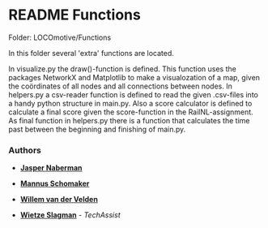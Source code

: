 # README Functions

Folder: LOCOmotive/Functions

In this folder several 'extra' functions are located.

In visualize.py the draw()-function is defined. This function uses the packages NetworkX and Matplotlib to make a visualozation of
a map, given the coördinates of all nodes and all connections between nodes.
In helpers.py a csv-reader function is defined to read the given .csv-files into a handy python structure in main.py.
Also a score calculator is defined to calculate a final score given the score-function in the RailNL-assignment.
As final function in helpers.py there is a function that calculates the time past between the beginning and finishing of main.py.

### Authors

* **[Jasper Naberman](https://github.com/jasperNaberman)**
* **[Mannus Schomaker](https://github.com/mannusschomaker)**
* **[Willem van der Velden](https://github.com/WillemvdVelden)**

* **[Wietze Slagman](https://github.com/WietzeSlagman)** - *TechAssist*

